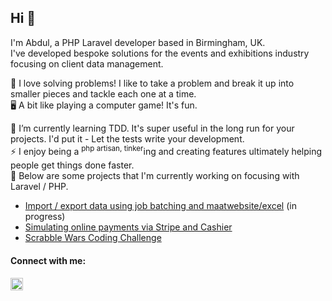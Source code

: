 ## Hi 👋

I'm Abdul, a PHP Laravel developer based in Birmingham, UK. <br>
I've developed bespoke solutions for the events and exhibitions industry focusing on client data management.
<br>

🔨 I love solving problems! I like to take a problem and break it up into smaller pieces and tackle each one at a time. <br>
🖥️ A bit like playing a computer game! It's fun.<br>

🌱 I’m currently learning TDD. It's super useful in the long run for your projects. I'd put it - Let the tests write your development.<br>
⚡ I enjoy being a <sup>php artisan, tinker</sup>ing and creating features ultimately helping people get things done faster.<br>
🔭 Below are some projects that I'm currently working on focusing with Laravel / PHP. <br>
  -  <a href="https://github.com/abdulkaeum/import_export_data">Import / export data using job batching and maatwebsite/excel</a> (in progress)
  -  <a href="https://github.com/abdulkaeum/stripe-cashier">Simulating online payments via Stripe and Cashier</a>
  -  <a href="https://github.com/abdulkaeum/scrabble-wars">Scrabble Wars Coding Challenge</a>

<!--
[![Anurag's GitHub stats](https://github-readme-stats.vercel.app/api?username=abdulkaeum)](https://github.com/anuraghazra/github-readme-stats)
-->

#### Connect with me:
<a target="_blank" href="https://www.linkedin.com/in/abdul-kaeum/">
<img alt="" width="20" src="https://content.linkedin.com/content/dam/me/business/en-us/amp/brand-site/v2/bg/LI-Bug.svg.original.svg">
</a>

